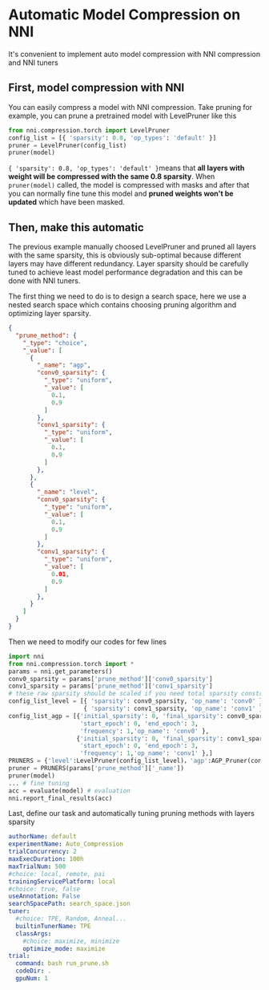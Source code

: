 # Automatic Model Compression on NNI

It's convenient to implement auto model compression with NNI compression and NNI tuners

## First, model compression with NNI

You can easily compress a model with NNI compression. Take pruning for example, you can prune a pretrained model with LevelPruner like this

```python
from nni.compression.torch import LevelPruner
config_list = [{ 'sparsity': 0.8, 'op_types': 'default' }]
pruner = LevelPruner(config_list)
pruner(model)
```

```{ 'sparsity': 0.8, 'op_types': 'default' }```means that **all layers with weight will be compressed with the same 0.8 sparsity**. When ```pruner(model)``` called, the model is compressed with masks and after that you can normally fine tune this model and **pruned weights won't be updated** which have been masked.

## Then, make this automatic

The previous example manually choosed LevelPruner and pruned all layers with the same sparsity, this is obviously sub-optimal because different layers may have different redundancy. Layer sparsity should be carefully tuned to achieve least model performance degradation and this can be done with NNI tuners.

The first thing we need to do is to design a search space, here we use a nested search space which contains  choosing pruning algorithm and optimizing layer sparsity.

```json
{
  "prune_method": {
    "_type": "choice",
    "_value": [
      {
        "_name": "agp",
        "conv0_sparsity": {
          "_type": "uniform",
          "_value": [
            0.1,
            0.9
          ]
        },
        "conv1_sparsity": {
          "_type": "uniform",
          "_value": [
            0.1,
            0.9
          ]
        },
      },
      {
        "_name": "level",
        "conv0_sparsity": {
          "_type": "uniform",
          "_value": [
            0.1,
            0.9
          ]
        },
        "conv1_sparsity": {
          "_type": "uniform",
          "_value": [
            0.01,
            0.9
          ]
        },
      }
    ]
  }
}
```

Then we need to modify our codes for few lines

```python
import nni
from nni.compression.torch import *
params = nni.get_parameters()
conv0_sparsity = params['prune_method']['conv0_sparsity']
conv1_sparsity = params['prune_method']['conv1_sparsity']
# these raw sparsity should be scaled if you need total sparsity constrained
config_list_level = [{ 'sparsity': conv0_sparsity, 'op_name': 'conv0' },
                     { 'sparsity': conv1_sparsity, 'op_name': 'conv1' }]
config_list_agp = [{'initial_sparsity': 0, 'final_sparsity': conv0_sparsity,
                    'start_epoch': 0, 'end_epoch': 3,
                    'frequency': 1,'op_name': 'conv0' },
                   {'initial_sparsity': 0, 'final_sparsity': conv1_sparsity,
                    'start_epoch': 0, 'end_epoch': 3,
                    'frequency': 1,'op_name': 'conv1' },]
PRUNERS = {'level':LevelPruner(config_list_level)，'agp':AGP_Pruner(config_list_agp)}
pruner = PRUNERS(params['prune_method']['_name'])
pruner(model)
... # fine tuning
acc = evaluate(model) # evaluation
nni.report_final_results(acc)
```

Last, define our task and automatically tuning pruning methods with layers sparsity

```yaml
authorName: default
experimentName: Auto_Compression
trialConcurrency: 2
maxExecDuration: 100h
maxTrialNum: 500
#choice: local, remote, pai
trainingServicePlatform: local
#choice: true, false
useAnnotation: False
searchSpacePath: search_space.json
tuner:
  #choice: TPE, Random, Anneal...
  builtinTunerName: TPE
  classArgs:
    #choice: maximize, minimize
    optimize_mode: maximize
trial:
  command: bash run_prune.sh
  codeDir: .
  gpuNum: 1

```

